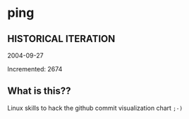 # ping

## HISTORICAL ITERATION
2004-09-27

Incremented: 2674

## What is this?? 
Linux skills to hack the github commit visualization chart `;-)`
